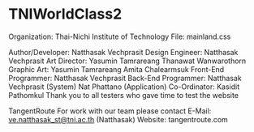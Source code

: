 # TNIWorldClass2

Organization: Thai-Nichi Institute of Technology
File: mainland.css

Author/Developer: Natthasak Vechprasit
Design Engineer:  Natthasak Vechprasit
Art Director: Yasumin Tamrareang
              Thanawat Wanwarothorn
Graphic Art:  Yasumin Tamrareang
              Amita Chalearmsuk
Front-End Programmer: Natthasak Vechprasit
Back-End Programmer:  Natthasak Vechprasit (System)
                      Nat Phattano (Application)
Co-Ordinator:         Kasidit Pathomkul
Thank you to all testers who gave time to test the website

TangentRoute
For work with our team please contact
E-Mail: ve.natthasak_st@tni.ac.th (Natthasak)
Website: tangentroute.com
